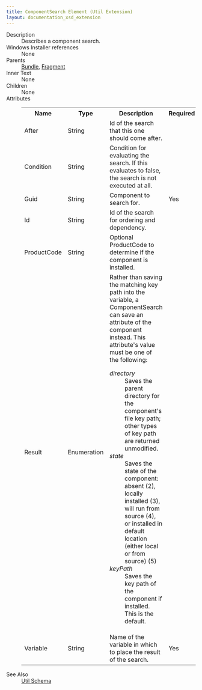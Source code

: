 ```yaml
---
title: ComponentSearch Element (Util Extension)
layout: documentation_xsd_extension
---
```

<dl>
  <dt>Description</dt>
  <dd>Describes a component search.</dd>
  <dt>Windows Installer references</dt>
  <dd>None</dd>
  <dt>Parents</dt>
  <dd>
    <a href="../../wix/bundle/">Bundle</a>, <a href="../../wix/fragment/">Fragment</a></dd>
  <dt>Inner Text</dt>
  <dd>None</dd>
  <dt>Children</dt>
  <dd>None</dd>
  <dt>Attributes</dt>
  <dd>
    <table cellspacing="0" cellpadding="0" class="schema">
      <tr>
        <th width="15%">Name</th>
        <th width="15%">Type</th>
        <th width="65%">Description</th>
        <th width="15%">Required</th>
      </tr>
      <tr>
        <td>After</td>
        <td>String</td>
        <td>Id of the search that this one should come after.</td>
        <td>&nbsp;</td>
      </tr>
      <tr>
        <td>Condition</td>
        <td>String</td>
        <td>Condition for evaluating the search. If this evaluates to false, the search is not executed at all.</td>
        <td>&nbsp;</td>
      </tr>
      <tr>
        <td>Guid</td>
        <td>String</td>
        <td>Component to search for.</td>
        <td>Yes</td>
      </tr>
      <tr>
        <td>Id</td>
        <td>String</td>
        <td>Id of the search for ordering and dependency.</td>
        <td>&nbsp;</td>
      </tr>
      <tr>
        <td>ProductCode</td>
        <td>String</td>
        <td>Optional ProductCode to determine if the component is installed.</td>
        <td>&nbsp;</td>
      </tr>
      <tr>
        <td>Result</td>
        <td>Enumeration</td>
        <td>                         Rather than saving the matching key path into the variable, a ComponentSearch can save an attribute of the component instead.                       This attribute's value must be one of the following:<dl><dt class="enumerationValue"><dfn>directory</dfn></dt><dd>Saves the parent directory for the component's file key path; other types of key path are returned unmodified.</dd><dt class="enumerationValue"><dfn>state</dfn></dt><dd>Saves the state of the component: absent (2), locally installed (3), will run from source (4), or installed in default location (either local or from source) (5)</dd><dt class="enumerationValue"><dfn>keyPath</dfn></dt><dd>Saves the key path of the component if installed. This is the default.</dd></dl></td>
        <td>&nbsp;</td>
      </tr>
      <tr>
        <td>Variable</td>
        <td>String</td>
        <td>Name of the variable in which to place the result of the search.</td>
        <td>Yes</td>
      </tr>
    </table>
  </dd>
  <dt>See Also</dt>
  <dd>
    <a href="../">Util Schema</a>
  </dd>
</dl>
